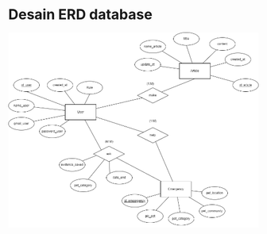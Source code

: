 # Desain ERD database
![alt text](https://github.com/ignasiusdandy/Capstone-Backend/blob/master/src/petshop.png?raw=true)

